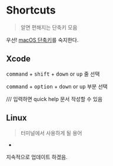 # Shortcuts
> 알면 편해지는 단축키 모음


우선! [macOS 단축키](https://support.apple.com/ko-kr/HT201236)를 숙지한다.
 


## Xcode

<kbd>command</kbd> + <kbd>shift</kbd> + <kbd>down</kbd> or <kbd>up</kbd> 줄 선택

<kbd>command</kbd> + <kbd>option</kbd> + <kbd>down</kbd> or <kbd>up</kbd> 부분 선택

/// 입력하면 quick help 문서 작성할 수 있음

## Linux
> 터미널에서 사용하게 될 용어

-
지속적으로 업데이트 하겠음.